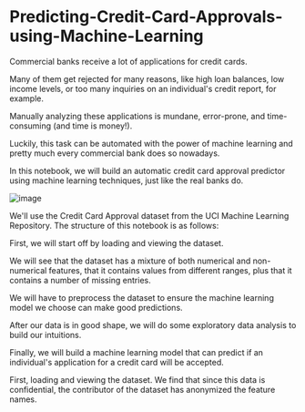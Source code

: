 # Predicting-Credit-Card-Approvals-using-Machine-Learning
Commercial banks receive a lot of applications for credit cards. 

Many of them get rejected for many reasons, like high loan balances, low income levels, or too many inquiries on an individual's credit report, for example. 

Manually analyzing these applications is mundane, error-prone, and time-consuming (and time is money!). 

Luckily, this task can be automated with the power of machine learning and pretty much every commercial bank does so nowadays. 

In this notebook, we will build an automatic credit card approval predictor using machine learning techniques, just like the real banks do.

![image](https://user-images.githubusercontent.com/50009207/206211818-884c4466-4916-4bfe-8a5d-8dea6f95a623.png)

We'll use the Credit Card Approval dataset from the UCI Machine Learning Repository. The structure of this notebook is as follows:

First, we will start off by loading and viewing the dataset.

We will see that the dataset has a mixture of both numerical and non-numerical features, that it contains values from different ranges, plus that it contains a number of missing entries.

We will have to preprocess the dataset to ensure the machine learning model we choose can make good predictions.

After our data is in good shape, we will do some exploratory data analysis to build our intuitions.

Finally, we will build a machine learning model that can predict if an individual's application for a credit card will be accepted.

First, loading and viewing the dataset. We find that since this data is confidential, the contributor of the dataset has anonymized the feature names.
